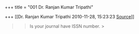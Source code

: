 +++
title = "001 Dr. Ranjan Kumar Tripathi"

+++
[[Dr. Ranjan Kumar Tripathi	2010-11-28, 15:23:23 [Source](https://groups.google.com/g/bvparishat/c/mPq7SmHPyv4)]]



  
  

> 
> > Is your journal have ISSN number. >
> 
> > 
> > 
> > 

  


